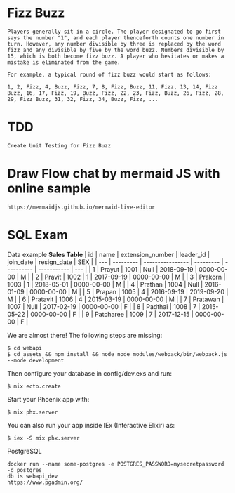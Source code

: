 # Fizz Buzz
    Players generally sit in a circle. The player designated to go first says the number "1", and each player thenceforth counts one number in turn. However, any number divisible by three is replaced by the word fizz and any divisible by five by the word buzz. Numbers divisible by 15, which is both become fizz buzz. A player who hesitates or makes a mistake is eliminated from the game.

    For example, a typical round of fizz buzz would start as follows:

    1, 2, Fizz, 4, Buzz, Fizz, 7, 8, Fizz, Buzz, 11, Fizz, 13, 14, Fizz Buzz, 16, 17, Fizz, 19, Buzz, Fizz, 22, 23, Fizz, Buzz, 26, Fizz, 28, 29, Fizz Buzz, 31, 32, Fizz, 34, Buzz, Fizz, ...
# TDD
    Create Unit Testing for Fizz Buzz

# Draw Flow chat by mermaid JS with online sample 
    https://mermaidjs.github.io/mermaid-live-editor    


# SQL Exam
Data example 
**Sales Table**
| id  | name      | extension_number | leader_id | join_date  | resign_date | SEX |
| --- | --------- | ---------------- | --------- | ---------- | ----------- | --- |
| 1   | Prayut    | 1001             | Null      | 2018-09-19 | 0000-00-00  | M   |
| 2   | Pravit    | 1002             | 1         | 2017-09-19 | 0000-00-00  | M   |
| 3   | Prakorn   | 1003             | 1         | 2018-05-01 | 0000-00-00  | M   |
| 4   | Prathan   | 1004             | Null      | 2016-01-09 | 0000-00-00  | M   |
| 5   | Prapan    | 1005             | 4         | 2016-09-19 | 2019-09-20  | M   |
| 6   | Pratavit  | 1006             | 4         | 2015-03-19 | 0000-00-00  | M   |
| 7   | Pratawan  | 1007             | Null      | 2017-02-19 | 0000-00-00  | F   |
| 8   | Padthai   | 1008             | 7         | 2015-05-22 | 0000-00-00  | F   |
| 9   | Patcharee | 1009             | 7         | 2017-12-15 | 0000-00-00  | F   |


We are almost there! The following steps are missing:

    $ cd webapi
    $ cd assets && npm install && node node_modules/webpack/bin/webpack.js --mode development

Then configure your database in config/dev.exs and run:

    $ mix ecto.create

Start your Phoenix app with:

    $ mix phx.server

You can also run your app inside IEx (Interactive Elixir) as:

    $ iex -S mix phx.server


PostgreSQL

    docker run --name some-postgres -e POSTGRES_PASSWORD=mysecretpassword -d postgres
    db is webapi_dev
    https://www.pgadmin.org/

